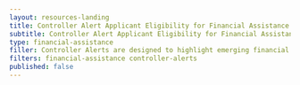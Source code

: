 ```yaml
---
layout: resources-landing
title: Controller Alert Applicant Eligibility for Financial Assistance and Types of Nonprofit Organizations
subtitle: Controller Alert Applicant Eligibility for Financial Assistance and Types of Nonprofit Organizations
type: financial-assistance
filler: Controller Alerts are designed to highlight emerging financial management issues that may require agency attention or action. These Alerts are intended to inform the Chief Financial Officer (CFO) community of key issues
filters: financial-assistance controller-alerts
published: false 
---
```


<a href="{{ site.baseurl }}/assets/files/Controller Alert Applicant Eligibility for Financial Assistance and Types of Nonprofit Organizations.pdf"></a>
